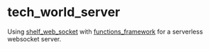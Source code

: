 # tech_world_server

Using [shelf_web_socket](https://pub.dev/packages/shelf_web_socket) with [functions_framework](https://pub.dev/packages/functions_framework) for a serverless websocket server.
